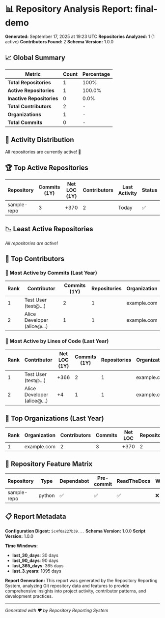 # 📊 Repository Analysis Report: final-demo

**Generated:** September 17, 2025 at 19:23 UTC
**Repositories Analyzed:** 1 (1 active)
**Contributors Found:** 2
**Schema Version:** 1.0.0

## 📈 Global Summary

| Metric | Count | Percentage |
|--------|-------|------------|
| **Total Repositories** | 1 | 100% |
| **Active Repositories** | 1 | 100.0% |
| **Inactive Repositories** | 0 | 0.0% |
| **Total Contributors** | 2 | - |
| **Organizations** | 1 | - |
| **Total Commits** | 0 | - |

## 📅 Activity Distribution

All repositories are currently active! 🎉

## 🏆 Top Active Repositories

| Repository | Commits (1Y) | Net LOC (1Y) | Contributors | Last Activity | Status |
|------------|--------------|--------------|--------------|---------------|--------|
| sample-repo | 3 | +370 | 2 | Today | ✅ |

## 📉 Least Active Repositories

*All repositories are active!*

## 👥 Top Contributors

### 🏅 Most Active by Commits (Last Year)

| Rank | Contributor | Commits (1Y) | Repositories | Organization |
|------|-------------|--------------|--------------|--------------|
| 1 | Test User (test@...) | 2 | 1 | example.com |
| 2 | Alice Developer (alice@...) | 1 | 1 | example.com |

### 📝 Most Active by Lines of Code (Last Year)

| Rank | Contributor | Net LOC (1Y) | Commits (1Y) | Repositories | Organization |
|------|-------------|---------------|--------------|--------------|--------------|
| 1 | Test User (test@...) | +366 | 2 | 1 | example.com |
| 2 | Alice Developer (alice@...) | +4 | 1 | 1 | example.com |

## 🏢 Top Organizations (Last Year)

| Rank | Organization | Contributors | Commits | Net LOC | Repositories |
|------|--------------|--------------|---------|---------|--------------|
| 1 | example.com | 2 | 3 | +370 | 2 |

## 🔧 Repository Feature Matrix

| Repository | Type | Dependabot | Pre-commit | ReadTheDocs | Workflows | Active |
|------------|------|------------|------------|-------------|-----------|--------|
| sample-repo | python | ✅ | ✅ | ✅ | ❌ | ✅ |

## 📋 Report Metadata

**Configuration Digest:** `5c4f0a227b39...`
**Schema Version:** 1.0.0
**Script Version:** 1.0.0

**Time Windows:**

- **last_30_days**: 30 days
- **last_90_days**: 90 days
- **last_365_days**: 365 days
- **last_3_years**: 1095 days

**Report Generation:** This report was generated by the Repository Reporting System, analyzing Git repository data and features to provide comprehensive insights into project activity, contributor patterns, and development practices.

---
*Generated with ❤️ by Repository Reporting System*
